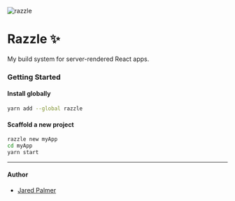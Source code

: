 ![razzle](https://cloud.githubusercontent.com/assets/4060187/24077343/7d2809e6-0c20-11e7-9e85-0da1455c6b08.png)

# Razzle ✨

My build system for server-rendered React apps.

### Getting Started
#### Install globally

```bash
yarn add --global razzle
```

#### Scaffold a new project

```bash
razzle new myApp
cd myApp
yarn start
```

---
#### Author
- [Jared Palmer](https://twitter.com/jaredpalmer)
